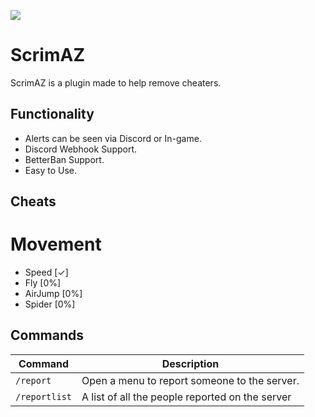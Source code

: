 [![](https://poggit.pmmp.io/shield.state/Report)](https://poggit.pmmp.io/p/Report)

# ScrimAZ
ScrimAZ is a plugin made to help remove cheaters.

## Functionality

- Alerts can be seen via Discord or In-game.
- Discord Webhook Support.
- BetterBan Support.
- Easy to Use.

## Cheats

# Movement
- Speed [✓]
- Fly [0%]
- AirJump [0%]
- Spider [0%]

## Commands

|**Command**|**Description**|
|-----------|---------------|
|`/report`|Open a menu to report someone to the server.|
|`/reportlist`|A list of all the people reported on the server|
